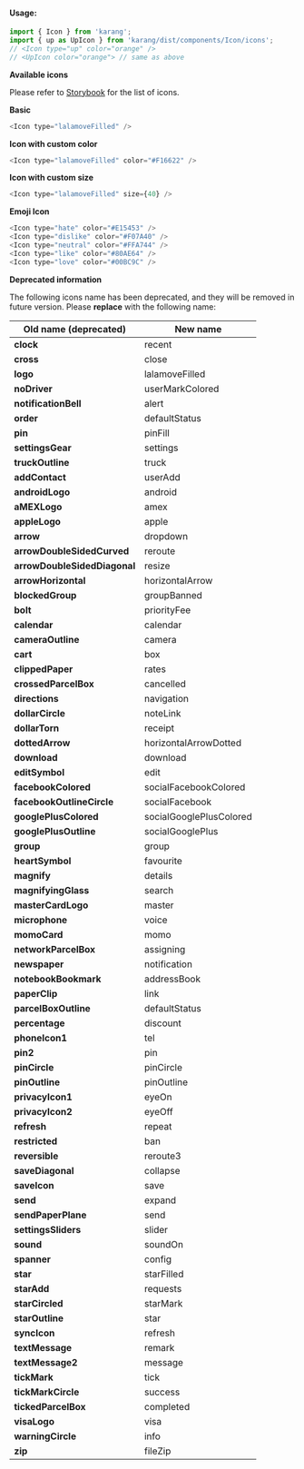 #### Usage:

```js static
import { Icon } from 'karang';
import { up as UpIcon } from 'karang/dist/components/Icon/icons';
// <Icon type="up" color="orange" />
// <UpIcon color="orange"> // same as above
```

**Available icons**

Please refer to [Storybook](https://ui.lalamove.com/storybook/?selectedKind=Icon) for the list of icons.


**Basic**

```js
<Icon type="lalamoveFilled" />
```

**Icon with custom color**

```js
<Icon type="lalamoveFilled" color="#F16622" />
```

**Icon with custom size**

```js
<Icon type="lalamoveFilled" size={40} />
```

**Emoji Icon**
```js
<Icon type="hate" color="#E15453" />
<Icon type="dislike" color="#F07A40" />
<Icon type="neutral" color="#FFA744" />
<Icon type="like" color="#80AE64" />
<Icon type="love" color="#00BC9C" />
```

**Deprecated information**

The following icons name has been deprecated, and they will be removed in future version. Please **replace** with the following name:

| Old name (deprecated) | New name |
| -------- | -------- |
| **clock** | recent |
| **cross** | close |
| **logo** | lalamoveFilled |
| **noDriver** | userMarkColored |
| **notificationBell** | alert |
| **order** | defaultStatus |
| **pin** | pinFill |
| **settingsGear** | settings |
| **truckOutline** | truck |
| **addContact** | userAdd |
| **androidLogo** | android |
| **aMEXLogo** | amex |
| **appleLogo** | apple |
| **arrow** | dropdown |
| **arrowDoubleSidedCurved** | reroute |
| **arrowDoubleSidedDiagonal** | resize |
| **arrowHorizontal** | horizontalArrow |
| **blockedGroup** | groupBanned |
| **bolt** | priorityFee |
| **calendar** | calendar |
| **cameraOutline** | camera |
| **cart** | box |
| **clippedPaper** | rates |
| **crossedParcelBox** | cancelled |
| **directions** | navigation |
| **dollarCircle** | noteLink |
| **dollarTorn** | receipt |
| **dottedArrow** | horizontalArrowDotted |
| **download** | download |
| **editSymbol** | edit |
| **facebookColored** | socialFacebookColored |
| **facebookOutlineCircle** | socialFacebook |
| **googlePlusColored** | socialGooglePlusColored |
| **googlePlusOutline** | socialGooglePlus |
| **group** | group |
| **heartSymbol** | favourite |
| **magnify** | details |
| **magnifyingGlass** | search |
| **masterCardLogo** | master |
| **microphone** | voice |
| **momoCard** | momo |
| **networkParcelBox** | assigning |
| **newspaper** | notification |
| **notebookBookmark** | addressBook |
| **paperClip** | link |
| **parcelBoxOutline** | defaultStatus |
| **percentage** | discount |
| **phoneIcon1** | tel |
| **pin2** | pin |
| **pinCircle** | pinCircle |
| **pinOutline** | pinOutline |
| **privacyIcon1** | eyeOn |
| **privacyIcon2** | eyeOff |
| **refresh** | repeat |
| **restricted** | ban |
| **reversible** | reroute3 |
| **saveDiagonal** | collapse |
| **saveIcon** | save |
| **send** | expand |
| **sendPaperPlane** | send |
| **settingsSliders** | slider |
| **sound** | soundOn |
| **spanner** | config |
| **star** | starFilled |
| **starAdd** | requests |
| **starCircled** | starMark |
| **starOutline** | star |
| **syncIcon** | refresh |
| **textMessage** | remark |
| **textMessage2** | message |
| **tickMark** | tick |
| **tickMarkCircle** | success |
| **tickedParcelBox** | completed |
| **visaLogo** | visa |
| **warningCircle** | info |
| **zip** | fileZip |
